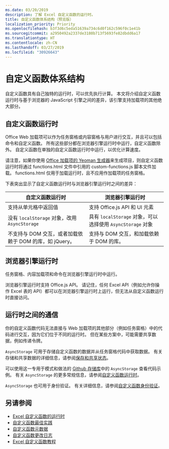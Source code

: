 ```yaml
---
ms.date: 03/20/2019
description: 了解 Excel 自定义函数的运行时。
title: 自定义函数体系结构（预览版）
localization_priority: Priority
ms.openlocfilehash: b3f3d6c5eda51639a734c6d0f162c596f0c1e41b
ms.sourcegitcommit: a2950492a2337de3180b713f5693fe82dbdd6a17
ms.translationtype: HT
ms.contentlocale: zh-CN
ms.lasthandoff: 03/27/2019
ms.locfileid: "30926643"
---
```

# <a name="custom-functions-architecture"></a>自定义函数体系结构

 自定义函数具有自己独特的运行时，可以优先执行计算。 本文将介绍自定义函数运行时与基于浏览器的 JavaScript 引擎之间的差异，该引擎支持加载项的其他绝大部分。

## <a name="custom-functions-runtime"></a>自定义函数运行时

Office Web 加载项可以作为任务窗格或内容窗格与用户进行交互，并且可以包括命令和自定义函数。 所有这些部分都在浏览器引擎运行时中运行，自定义函数除外。 自定义函数在单独的自定义函数运行时中运行，以优化计算速度。

请注意，如果你使用 [Office 加载项的 Yeoman 生成器](https://www.npmjs.com/package/generator-office)来生成项目，则自定义函数运行时将通过 functions.html 文件中引用的 custom-functions.js 脚本文件加载。 functions.html 仅用于加载运行时，且不应用作加载项的任务窗格。

下表突出显示了自定义函数运行时与浏览器引擎运行时之间的差异：

| 自定义函数运行时  | 浏览器引擎运行时    |
|------------------------------------------------------------------ |-------------------------------------------------------------------------------------------------------------- |
| 支持从单元格中返回值    | 支持 Office.js API 和 UI 元素   |
| 没有 `localStorage` 对象，改用 `AsyncStorage`  | 具有 `localStorage` 对象，可以选择使用 `AsyncStorage` 对象   |
| 不支持与 DOM 交互，或者加载依赖于 DOM 的库，如 jQuery。    | 支持与 DOM 交互，和加载依赖于 DOM 的库。 |


## <a name="browser-engine-runtime"></a>浏览器引擎运行时

任务窗格、内容加载项和命令在浏览器引擎运行时中运行。

浏览器引擎运行时支持 Office.js API。 请记住，任何 Excel API（例如允许你操作 Excel 表的 API）都可以在浏览器引擎运行时上运行，但无法从自定义函数运行时直接访问。

## <a name="communicate-between-runtimes"></a>运行时之间的通信

你的自定义函数代码无法直接与 Web 加载项的其他部分（例如任务窗格）中的代码进行交互，因为它们位于不同的运行时。 但在某些方案中，可能需要共享数据，例如传递令牌。

`AsyncStorage` 可用于存储自定义函数的数据并从任务窗格代码中获取数据。 有关存储和共享数据的详细信息，请参阅[保存和共享状态](custom-functions-overview.md#saving-and-sharing-state)。

可以使用这一专用于模式和做法的 [Github 存储库](https://github.com/OfficeDev/PnP-OfficeAddins/tree/master/Excel-custom-functions/AsyncStorage)中的 `AsyncStorage` 查看代码示例。
有关 `AsyncStorage` 的更多常规信息，请参阅[自定义函数运行时](./custom-functions-runtime.md)。

`AsyncStorage` 也可用于身份验证。 有关详细信息，请参阅[自定义函数身份验证](custom-functions-authentication.md)。

## <a name="see-also"></a>另请参阅

* [Excel 自定义函数的运行时](custom-functions-runtime.md)
* [自定义函数最佳实践](custom-functions-best-practices.md)
* [自定义函数元数据](custom-functions-json.md)
* [自定义函数更改日志](custom-functions-changelog.md)
* [Excel 自定义函数教程](../tutorials/excel-tutorial-create-custom-functions.md)
